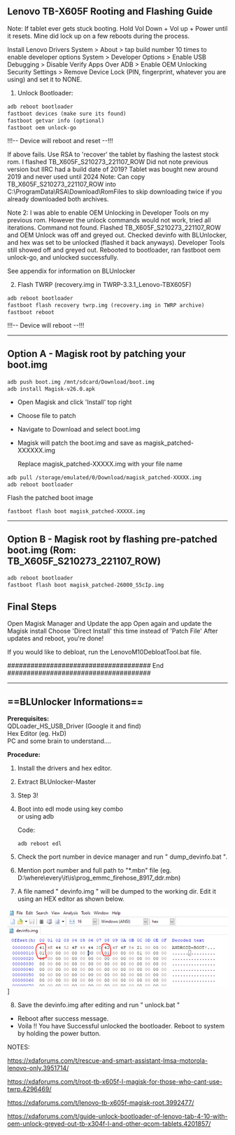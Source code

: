 
Lenovo TB-X605F Rooting and Flashing Guide
---------------------------------------------------------------------------------
Note: If tablet ever gets stuck booting. Hold Vol Down + Vol up + Power until it resets. Mine did lock up on a few reboots during the process.

Install Lenovo Drivers
System > About > tap build number 10 times to enable developer options
System > Developer Options > Enable USB Debugging
				> Disable Verify Apps Over ADB
				> Enable OEM Unlocking
Security Settings > Remove Device Lock (PIN, fingerprint, whatever you are using) and set it to NONE.

1. Unlock Bootloader:
```
adb reboot bootloader
fastboot devices (make sure its found)
fastboot getvar info (optional)
fastboot oem unlock-go
```

!!!-- Device will reboot and reset --!!!

If above fails. Use RSA to 'recover' the tablet by flashing the lastest stock rom. I flashed TB_X605F_S210273_221107_ROW Did not note previous version but IIRC had a build date of 2019? Tablet was bought new around 2019 and never used until 2024
Note: Can copy TB_X605F_S210273_221107_ROW into C:\ProgramData\RSA\Download\RomFiles to skip downloading twice if you already downloaded both archives.

Note 2: I was able to enable OEM Unlocking in Developer Tools on my previous rom. However the unlock commands would not work, tried all iterations. Command not found. Flashed TB_X605F_S210273_221107_ROW and OEM Unlock was off and greyed out. Checked devinfo with BLUnlocker, and hex was set to be unlocked (flashed it back anyways). Developer Tools still showed off and greyed out. Rebooted to bootloader, ran fastboot oem unlock-go, and unlocked successfully. 

See appendix for information on BLUnlocker

2. Flash TWRP (recovery.img in TWRP-3.3.1_Lenovo-TBX605F)
```
adb reboot bootloader
fastboot flash recovery twrp.img (recovery.img in TWRP archive)
fastboot reboot
```

!!!-- Device will reboot --!!!

-------------------------------------------------------------------------------------------------------------
Option A - Magisk root by patching your boot.img
-------------------------------------------------------------------------------------------------------------

```
adb push boot.img /mnt/sdcard/Download/boot.img
adb install Magisk-v26.0.apk
```

- Open Magisk and click 'Install' top right
- Choose file to patch
- Navigate to Download and select boot.img
- Magisk will patch the boot.img and save as magisk_patched-XXXXXX.img
  
  Replace magisk_patched-XXXXX.img with your file name

```
adb pull /storage/emulated/0/Download/magisk_patched-XXXXX.img
adb reboot bootloader
```

Flash the patched boot image

```
fastboot flash boot magisk_patched-XXXXX.img
```



-------------------------------------------------------------------------------------------------------------
Option B - Magisk root by flashing pre-patched boot.img (Rom: TB_X605F_S210273_221107_ROW)
-------------------------------------------------------------------------------------------------------------

```
adb reboot bootloader
fastboot flash boot magisk_patched-26000_S5cIp.img
```


Final Steps
--------------------
Open Magisk Manager and Update the app
Open again and update the Magisk install
Choose 'Direct Install' this time instead of 'Patch File'
After updates and reboot, you're done!

If you would like to debloat, run the LenovoM10DebloatTool.bat file.


#####################################
End
#####################################

-------------------------------------------------------------------------------------------------------------
==**BLUnlocker Informations**==
-------------------------------------------------------------------------------------------------------------

**Prerequisites:**  
QDLoader_HS_USB_Driver (Google it and find)  
Hex Editor (eg. HxD)  
PC and some brain to understand....  
  
**Procedure:**  

1. Install the drivers and hex editor.
2. Extract BLUnlocker-Master
3. Step 3!
4. Boot into edl mode using key combo  
    or using adb
    
    Code:
    
    ```
    adb reboot edl
    ```
    
5. Check the port number in device manager and run " dump_devinfo.bat ".
6. Mention port number and full path to "*.mbn" file (eg. D:\where\every\it\is\prog_emmc_firehose_8917_ddr.mbn)
7. A file named " devinfo.img " will be dumped to the working dir. Edit it using an HEX editor as shown below.

![BLUnlocker](https://github.com/whalelinguni/Lenovo-TB-X605F-Rooting-Flashing-TWRP-Guide/blob/main/1607766281870.png?raw=true)]

8. Save the devinfo.img after editing and run " unlock.bat "
- Reboot after success message.
- Voila !! You have Successful unlocked the bootloader. Reboot to system by holding the power button.




NOTES:

https://xdaforums.com/t/rescue-and-smart-assistant-lmsa-motorola-lenovo-only.3951714/

https://xdaforums.com/t/root-tb-x605f-l-magisk-for-those-who-cant-use-twrp.4296469/

https://xdaforums.com/t/lenovo-tb-x605f-magisk-root.3992477/

https://xdaforums.com/t/guide-unlock-bootloader-of-lenovo-tab-4-10-with-oem-unlock-greyed-out-tb-x304f-l-and-other-qcom-tablets.4201857/
